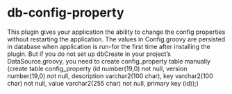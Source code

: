 db-config-property
==================
This plugin gives your application the ability to change the config properties without restarting the application. The values in Config.groovy are persisted in database when application is run-for the first time after installing the plugin. But if you do not set up dbCreate in your project’s DataSource.groovy, you need to create config_property table manually (create table config_property (id number(19,0) not null, version number(19,0) not null, description varchar2(100 char), key varchar2(100 char) not null, value varchar2(255 char) not null, primary key (id));) 

